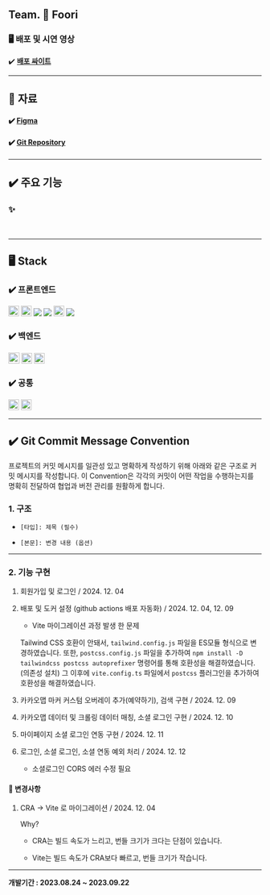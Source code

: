 ## **Team. 🍔 Foori**


### 🖥️ 배포 및 시연 영상

✔️ **[배포 싸이트]()**

---

## 📝 자료

#### ✔️ **[Figma](https://www.figma.com/file/RXDA1Zvfl7sjb7owNxb7VA/Sound-Oasis?type=design&node-id=0-1&mode=design&t=WUWxwmaabthRoGLn-0)**

#### ✔️ **[Git Repository](https://github.com/codestates-seb/seb45_main_005/tree/feDev)**

---

## ✔️ 주요 기능

### ✨ 


<br>

---

## **🖥️ Stack**

### **✔️ 프론트엔드**

<img src="https://img.shields.io/badge/html5-E34F26?style=for-the-badge&logo=html5&logoColor=white" height="21"> <img src="https://img.shields.io/badge/css-1572B6?style=for-the-badge&logo=css3&logoColor=white" height="21"> <img src="https://img.shields.io/badge/JavaScript-F7DF1E?style=flat&logo=JavaScript&logoColor=white"/> <img src="https://img.shields.io/badge/React-61DAFB?style=flat&logo=React&logoColor=white"/> <img src="https://img.shields.io/badge/typescript-3178C6?style=for-the-badge&logo=typescript&logoColor=white" height="21"> <img src="https://img.shields.io/badge/Tailwind CSS-06B6D4?style=flat&logo=Tailwind CSS&logoColor=white"/>

### **✔️ 백엔드**

<img src="https://img.shields.io/badge/java-007396?style=for-the-badge&logo=java&logoColor=white" height="22"> <img src="https://img.shields.io/badge/spring-6DB33F?style=for-the-badge&logo=spring&logoColor=white" height="21"> <img src="https://img.shields.io/badge/mysql-4479A1?style=for-the-badge&logo=mysql&logoColor=white" height="21">

### **✔️ 공통**

<img src="https://img.shields.io/badge/github-181717?style=for-the-badge&logo=github&logoColor=white" height="21"> <img src="https://img.shields.io/badge/git-F05032?style=for-the-badge&logo=git&logoColor=white" height="21">

---

## ✔️ Git Commit Message Convention

프로젝트의 커밋 메시지를 일관성 있고 명확하게 작성하기 위해 아래와 같은 구조로 커밋 메시지를 작성합니다. 이 Convention은 각각의 커밋이 어떤 작업을 수행하는지를 명확히 전달하여 협업과 버전 관리를 원활하게 합니다.

### 1. 구조

- `[타입]: 제목 (필수)`

- `[본문]: 변경 내용 (옵션)`

---

### 2. 기능 구현

1. 회원가입 및 로그인 / 2024. 12. 04
2. 배포 및 도커 설정 (github actions 배포 자동화) / 2024. 12. 04, 12. 09

    - Vite 마이그레이션 과정 발생 한 문제

    Tailwind CSS 호환이 안돼서, `tailwind.config.js` 파일을 ES모듈 형식으로 변경하였습니다. 또한, `postcss.config.js` 파일을 추가하여 `npm install -D tailwindcss postcss autoprefixer` 명령어를 통해 호환성을 해결하였습니다. (의존성 설치) 그 이후에 `vite.config.ts` 파일에서 `postcss` 플러그인을 추가하여 호환성을 해결하였습니다.
3. 카카오맵 마커 커스텀 오버레이 추가(예약하기), 검색 구현 / 2024. 12. 09
4. 카카오맵 데이터 및 크롤링 데이터 매칭, 소셜 로그인 구현 / 2024. 12. 10
5. 마이페이지 소셜 로그인 연동 구현 / 2024. 12. 11
6. 로그인, 소셜 로그인, 소셜 연동 예외 처리 / 2024. 12. 12

    - 소셜로그인 CORS 에러 수정 필요

#### 📝 변경사항

1. CRA -> Vite 로 마이그레이션 / 2024. 12. 04

    Why?

    - CRA는 빌드 속도가 느리고, 번들 크기가 크다는 단점이 있습니다.

    - Vite는 빌드 속도가 CRA보다 빠르고, 번들 크기가 작습니다.

---

**개발기간 : 2023.08.24 ~ 2023.09.22**